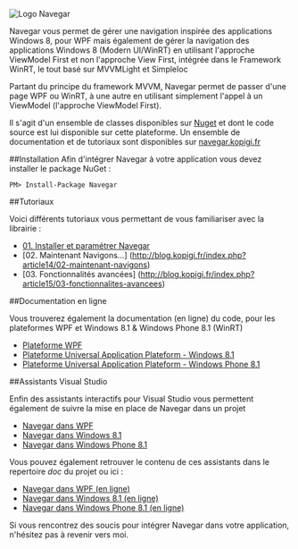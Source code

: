 ![Logo Navegar](http://www.kopigi.fr/navegar/navegar.png)

Navegar vous permet de gérer une navigation inspirée des applications Windows 8, pour WPF mais également de gérer la navigation des applications Windows 8 (Modern UI/WinRT) en utilisant l'approche ViewModel First et non l'approche View First, intégrée dans le Framework WinRT, le tout basé sur MVVMLight et SimpleIoc

Partant du principe du framework MVVM, Navegar permet de passer d'une page WPF ou WinRT, à une autre en utilisant simplement l'appel à un ViewModel (l'approche ViewModel First).

Il s'agit d'un ensemble de classes disponibles sur [Nuget](https://www.nuget.org/packages/Navegar/) et dont le code source est lui disponible sur cette plateforme. Un ensemble de documentation et de tutoriaux sont disponibles sur [navegar.kopigi.fr](http://navegar.kopigi.fr)

##Installation
Afin d'intégrer Navegar à votre application vous devez installer le package NuGet :

    PM> Install-Package Navegar 

##Tutoriaux

Voici différents tutoriaux vous permettant de vous familiariser avec la librairie :

- [01. Installer et paramétrer Navegar](http://blog.kopigi.fr/index.php?article10/01-installer-et-parametrer-navegar)
- [02. Maintenant Navigons...] (http://blog.kopigi.fr/index.php?article14/02-maintenant-navigons)
- [03. Fonctionnalités avancées] (http://blog.kopigi.fr/index.php?article15/03-fonctionnalites-avancees)
 
##Documentation en ligne

Vous trouverez également la documentation (en ligne) du code, pour les plateformes WPF et Windows 8.1 & Windows Phone 8.1 (WinRT)

- [Plateforme WPF](http://www.kopigi.fr/navegar/documentation/wpf)
- [Plateforme Universal Application Plateform - Windows 8.1](http://www.kopigi.fr/navegar/documentation/uap.win81)
- [Plateforme Universal Application Plateform - Windows Phone 8.1](http://www.kopigi.fr/navegar/documentation/uap.wp81)

 
##Assistants Visual Studio

Enfin des assistants interactifs pour Visual Studio vous permettent également de suivre la mise en place de Navegar dans un projet

- [Navegar dans WPF](http://www.kopigi.fr/navegar/documentation/assistants/Navegar%20dans%20WPF.mvax)
- [Navegar dans Windows 8.1](http://www.kopigi.fr/navegar/documentation/assistants/Navegar%20dans%20Windows%208.1.mvax)
- [Navegar dans Windows Phone 8.1](http://www.kopigi.fr/navegar/documentation/assistants/Navegar%20dans%20Windows%20Phone%208.1.mvax)

Vous pouvez également retrouver le contenu de ces assistants dans le repertoire *doc* du projet ou ici :

- [Navegar dans WPF (en ligne)](https://github.com/mplessis/navegar/blob/master/doc/navegar_wpf.md)
- [Navegar dans Windows 8.1 (en ligne)](https://github.com/mplessis/navegar/blob/master/doc/navegar_windows_81.md)
- [Navegar dans Windows Phone 8.1 (en ligne)](https://github.com/mplessis/navegar/blob/master/doc/navegar_windows_phone_81.md)

Si vous rencontrez des soucis pour intégrer Navegar dans votre application, n'hésitez pas à revenir vers moi.
